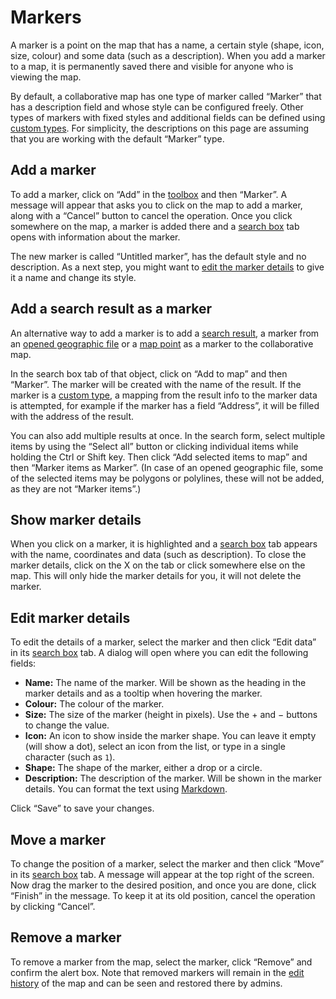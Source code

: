 # Markers

A marker is a point on the map that has a name, a certain style (shape, icon, size, colour) and some data (such as a description). When you add a marker to a map, it is permanently saved there and visible for anyone who is viewing the map.

By default, a collaborative map has one type of marker called “Marker” that has a description field and whose style can be configured freely. Other types of markers with fixed styles and additional fields can be defined using [custom types](../types/). For simplicity, the descriptions on this page are assuming that you are working with the default “Marker” type.

## Add a marker

To add a marker, click on “Add” in the [toolbox](../ui/#toolbox) and then “Marker”. A message will appear that asks you to click on the map to add a marker, along with a “Cancel” button to cancel the operation. Once you click somewhere on the map, a marker is added there and a [search box](../ui/#search-box) tab opens with information about the marker.

<Screencast :desktop="require('./add.mp4')" :mobile="require('./add-mobile.mp4')"></Screencast>

The new marker is called “Untitled marker”, has the default style and no description. As a next step, you might want to [edit the marker details](#edit-marker-details) to give it a name and change its style.

## Add a search result as a marker

An alternative way to add a marker is to add a [search result](../search/), a marker from an [opened geographic file](../files/) or a [map point](../click-marker/) as a marker to the collaborative map.

In the search box tab of that object, click on “Add to map” and then “Marker”. The marker will be created with the name of the result. If the marker is a [custom type](../types/), a mapping from the result info to the marker data is attempted, for example if the marker has a field “Address”, it will be filled with the address of the result.

<Screencast :desktop="require('./add-result.mp4')" :mobile="require('./add-result-mobile.mp4')"></Screencast>

You can also add multiple results at once. In the search form, select multiple items by using the “Select all” button or clicking individual items while holding the Ctrl or Shift key. Then click “Add selected items to map” and then “Marker items as Marker”. (In case of an opened geographic file, some of the selected items may be polygons or polylines, these will not be added, as they are not “Marker items”.)

<Screencast :desktop="require('./add-results.mp4')" :mobile="require('./add-results-mobile.mp4')"></Screencast>

## Show marker details

When you click on a marker, it is highlighted and a [search box](../ui/#search-box) tab appears with the name, coordinates and data (such as description). To close the marker details, click on the X on the tab or click somewhere else on the map. This will only hide the marker details for you, it will not delete the marker.

## Edit marker details

To edit the details of a marker, select the marker and then click “Edit data” in its [search box](../ui/#search-box) tab. A dialog will open where you can edit the following fields:
* **Name:** The name of the marker. Will be shown as the heading in the marker details and as a tooltip when hovering the marker.
* **Colour:** The colour of the marker.
* **Size:** The size of the marker (height in pixels). Use the + and &minus; buttons to change the value.
* **Icon:** An icon to show inside the marker shape. You can leave it empty (will show a dot), select an icon from the list, or type in a single character (such as `1`).
* **Shape:** The shape of the marker, either a drop or a circle.
* **Description:** The description of the marker. Will be shown in the marker details. You can format the text using [Markdown](https://github.com/adam-p/markdown-here/wiki/Markdown-Cheatsheet).

Click “Save” to save your changes.

## Move a marker

To change the position of a marker, select the marker and then click “Move” in its [search box](../ui/#search-box) tab. A message will appear at the top right of the screen. Now drag the marker to the desired position, and once you are done, click “Finish” in the message. To keep it at its old position, cancel the operation by clicking “Cancel”.

<Screencast :desktop="require('./move.mp4')" :mobile="require('./move-mobile.mp4')"></Screencast>

## Remove a marker

To remove a marker from the map, select the marker, click “Remove” and confirm the alert box. Note that removed markers will remain in the [edit history](../history/) of the map and can be seen and restored there by admins.

<Screencast :desktop="require('./remove.mp4')" :mobile="require('./remove-mobile.mp4')"></Screencast>